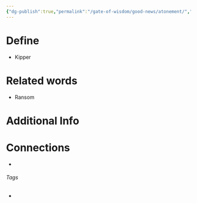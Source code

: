 ```yaml
---
{"dg-publish":true,"permalink":"/gate-of-wisdom/good-news/atonement/","tags":["#GateWisdom","GoodNews"]}
---
```


# Define
- Kipper

# Related words
- Ransom

# Additional Info


# Connections


- 

###### Tags
- 